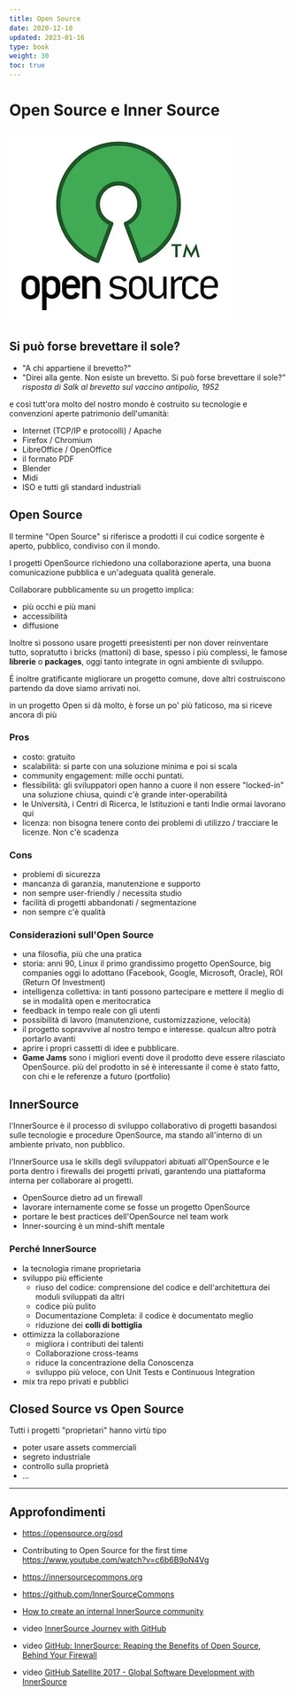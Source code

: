 ```yaml
---
title: Open Source
date: 2020-12-10
updated: 2023-01-16
type: book
weight: 30
toc: true
---
```

# Open Source e Inner Source
![logo_opensource](img/logo_opensource.webp)

## Si può forse brevettare il sole?

- "A chi appartiene il brevetto?"
- "Direi alla gente. Non esiste un brevetto. Si può forse brevettare il sole?"
*risposta di Salk al brevetto sul vaccino antipolio, 1952*

e così tutt'ora molto del nostro mondo è costruito su tecnologie e convenzioni aperte patrimonio dell'umanità:

- Internet (TCP/IP e protocolli) / Apache
- Firefox / Chromium
- LibreOffice / OpenOffice
- il formato PDF
- Blender
- Midi
- ISO e tutti gli standard industriali

## Open Source

Il termine "Open Source" si riferisce a prodotti il cui codice sorgente è aperto, pubblico, condiviso con il mondo.

I progetti OpenSource richiedono una collaborazione aperta, una buona comunicazione pubblica e un'adeguata qualità generale.

Collaborare pubblicamente su un progetto implica:

- più occhi e più mani
- accessibilità
- diffusione

Inoltre si possono usare progetti preesistenti per non dover reinventare tutto, sopratutto i bricks (mattoni) di base, spesso i più complessi, le famose **librerie** o **packages**, oggi tanto integrate in ogni ambiente di sviluppo.

É inoltre gratificante migliorare un progetto comune, dove altri costruiscono partendo da dove siamo arrivati noi.

in un progetto Open si dà molto, è forse un po' più faticoso, ma si riceve ancora di più

### Pros

- costo: gratuito
- scalabilità: si parte con una soluzione minima e poi si scala
- community engagement: mille occhi puntati.
- flessibilità: gli sviluppatori open hanno a cuore il non essere "locked-in" una soluzione chiusa, quindi c'è grande inter-operabilità
- le Università, i Centri di Ricerca, le Istituzioni e tanti Indie ormai lavorano qui
- licenza: non bisogna tenere conto dei problemi di utilizzo / tracciare le licenze. Non c'è scadenza

### Cons

- problemi di sicurezza
- mancanza di garanzia, manutenzione e supporto
- non sempre user-friendly / necessita studio
- facilità di progetti abbandonati / segmentazione
- non sempre c'è qualità

### Considerazioni sull'Open Source

- una filosofia, più che una pratica
- storia: anni 90, Linux il primo grandissimo progetto OpenSource, big companies oggi lo adottano (Facebook, Google, Microsoft, Oracle), ROI (Return Of Investment)
- intelligenza collettiva: in tanti possono partecipare e mettere il meglio di se in modalità open e meritocratica
- feedback in tempo reale con gli utenti
- possibilità di lavoro (manutenzione, customizzazione, velocità)
- il progetto sopravvive al nostro tempo e interesse. qualcun altro potrà portarlo avanti
- aprire i propri cassetti di idee e pubblicare.
- **Game Jams** sono i migliori eventi dove il prodotto deve essere rilasciato OpenSource. più del prodotto in sé è interessante il come è stato fatto, con chi e le referenze a futuro (portfolio)

## InnerSource
l'InnerSource è il processo di sviluppo collaborativo di progetti basandosi sulle tecnologie e procedure OpenSource, ma stando all'interno di un ambiente privato, non pubblico.

l'InnerSource usa le skills degli sviluppatori abituati all'OpenSource e le porta dentro i firewalls dei progetti privati, garantendo una piattaforma interna per collaborare ai progetti.

- OpenSource dietro ad un firewall
- lavorare internamente come se fosse un progetto OpenSource
- portare le best practices dell'OpenSource nel team work
- Inner-sourcing è un mind-shift mentale

### Perché InnerSource

- la tecnologia rimane proprietaria
- sviluppo più efficiente
  - riuso del codice: comprensione del codice e dell'architettura dei moduli sviluppati da altri
  - codice più pulito
  - Documentazione Completa: il codice è documentato meglio
  - riduzione dei **colli di bottiglia**
- ottimizza la collaborazione
  - migliora i contributi dei talenti
  - Collaborazione cross-teams
  - riduce la concentrazione della Conoscenza
  - sviluppo più veloce, con Unit Tests e Continuous Integration
- mix tra repo privati e pubblici

## Closed Source vs Open Source

Tutti i progetti "proprietari" hanno virtù tipo
- poter usare assets commerciali
- segreto industriale
- controllo sulla proprietà
- ...


---

## Approfondimenti

- <https://opensource.org/osd>
- Contributing to Open Source for the first time <https://www.youtube.com/watch?v=c6b6B9oN4Vg>

- <https://innersourcecommons.org>
- <https://github.com/InnerSourceCommons>
- [How to create an internal InnerSource community](https://opensource.com/life/16/11/create-internal-innersource-community)
- video [InnerSource Journey with GitHub](https://www.youtube.com/watch?v=MhhBi7o9z90)
- video [GitHub: InnerSource: Reaping the Benefits of Open Source, Behind Your Firewall](https://www.youtube.com/watch?v=sDKN-xyqcNc)
- video [GitHub Satellite 2017 - Global Software Development with InnerSource](https://www.youtube.com/watch?v=64gaATwzXvE)
